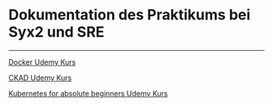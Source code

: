 # Dokumentation des Praktikums bei Syx2 und SRE
****
[Docker Udemy Kurs](docs/docker/Info.md)

[CKAD Udemy Kurs](docs/CKAD/Info.md)

[Kubernetes for absolute beginners Udemy Kurs](docs/kubernetes/Info.md)
